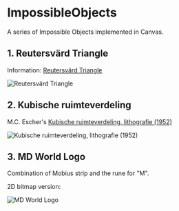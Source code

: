 # ImpossibleObjects

A series of Impossible Objects implemented in Canvas.

## 1. Reutersvärd Triangle
Information: [Reutersvärd Triangle](http://commons.wikimedia.org/wiki/File:Reutersv%C3%A4rd%E2%80%99s_triangle.svg) 

![Reutersvärd Triangle](http://upload.wikimedia.org/wikipedia/commons/thumb/2/22/Reutersv%C3%A4rd%E2%80%99s_triangle.svg/200px-Reutersv%C3%A4rd%E2%80%99s_triangle.svg.png)

## 2. Kubische ruimteverdeling

M.C. Escher's [Kubische ruimteverdeling, lithografie (1952)](http://4.bp.blogspot.com/_gyc95FIYK60/R8FrKHWEuPI/AAAAAAAAG0w/2K47lDcLPmc/s1600/raumaufteilung.jpg) 

![Kubische ruimteverdeling, lithografie (1952)](http://4.bp.blogspot.com/_gyc95FIYK60/R8FrKHWEuPI/AAAAAAAAG0w/2K47lDcLPmc/s1600/raumaufteilung.jpg) 

## 3. MD World Logo

Combination of Mobius strip and the rune for "M".

2D bitmap version: 

![MD World Logo](http://mdworld.nl/blog/img/morgal550.png) 
